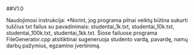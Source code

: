##V1.0 

Naudojimosi instrukcija:
*Norint, jog programa pilnai veiktų būtina sukurti tuščius txt failus su pavadinimais: studentai_1k.txt, studentai_10k.txt, studentai_100k.txt, studentai_1kk.txt. Šiose failuose programa FileGenerator.cpp atsitiktinai sugeneruoja studento vardą, pavardę, namų darbų pažymius, egzamino įvertinimą.

